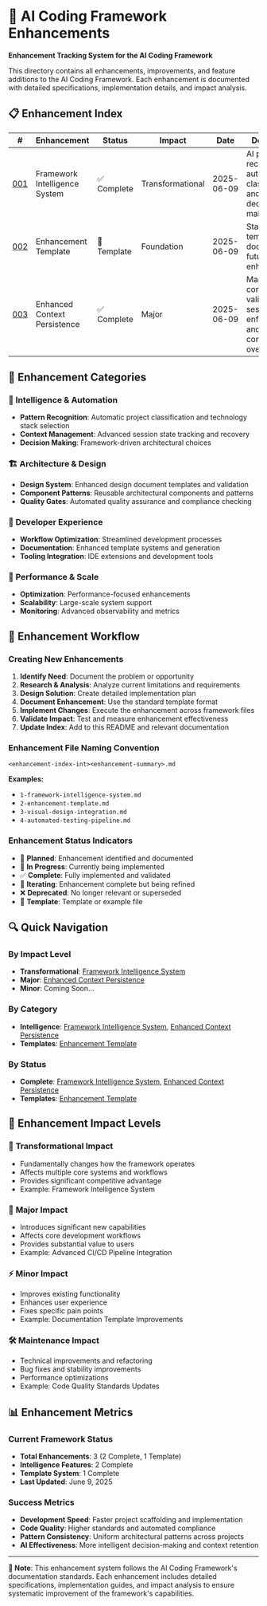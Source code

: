 # 🚀 AI Coding Framework Enhancements

**Enhancement Tracking System for the AI Coding Framework**

This directory contains all enhancements, improvements, and feature additions to the AI Coding Framework. Each enhancement is documented with detailed specifications, implementation details, and impact analysis.

## 📋 Enhancement Index

| # | Enhancement | Status | Impact | Date | Description |
|---|-------------|--------|--------|------|-------------|
| [001](./1-framework-intelligence-system.md) | Framework Intelligence System | ✅ Complete | Transformational | 2025-06-09 | AI pattern recognition, automated classification, and intelligent decision-making |
| [002](./2-enhancement-template.md) | Enhancement Template | 📝 Template | Foundation | 2025-06-09 | Standard template for documenting future enhancements |
| [003](./3-enhanced-context-persistence.md) | Enhanced Context Persistence | ✅ Complete | Major | 2025-06-09 | Mandatory context validation, session state enforcement, and explicit context carry-over |

## 🎯 Enhancement Categories

### 🧠 Intelligence & Automation
- **Pattern Recognition**: Automatic project classification and technology stack selection
- **Context Management**: Advanced session state tracking and recovery
- **Decision Making**: Framework-driven architectural choices

### 🏗️ Architecture & Design
- **Design System**: Enhanced design document templates and validation
- **Component Patterns**: Reusable architectural components and patterns
- **Quality Gates**: Automated quality assurance and compliance checking

### 🔧 Developer Experience
- **Workflow Optimization**: Streamlined development processes
- **Documentation**: Enhanced template systems and generation
- **Tooling Integration**: IDE extensions and development tools

### 🚀 Performance & Scale
- **Optimization**: Performance-focused enhancements
- **Scalability**: Large-scale system support
- **Monitoring**: Advanced observability and metrics

## 📝 Enhancement Workflow

### Creating New Enhancements

1. **Identify Need**: Document the problem or opportunity
2. **Research & Analysis**: Analyze current limitations and requirements
3. **Design Solution**: Create detailed implementation plan
4. **Document Enhancement**: Use the standard template format
5. **Implement Changes**: Execute the enhancement across framework files
6. **Validate Impact**: Test and measure enhancement effectiveness
7. **Update Index**: Add to this README and relevant documentation

### Enhancement File Naming Convention

```
<enhancement-index-int><enhancement-summary>.md
```

**Examples:**
- `1-framework-intelligence-system.md`
- `2-enhancement-template.md`
- `3-visual-design-integration.md`
- `4-automated-testing-pipeline.md`

### Enhancement Status Indicators

- 🎯 **Planned**: Enhancement identified and documented
- 🚧 **In Progress**: Currently being implemented
- ✅ **Complete**: Fully implemented and validated
- 🔄 **Iterating**: Enhancement complete but being refined
- ❌ **Deprecated**: No longer relevant or superseded
- 📝 **Template**: Template or example file

## 🔍 Quick Navigation

### By Impact Level
- **Transformational**: [Framework Intelligence System](./1-framework-intelligence-system.md)
- **Major**: [Enhanced Context Persistence](./3-enhanced-context-persistence.md)
- **Minor**: Coming Soon...

### By Category
- **Intelligence**: [Framework Intelligence System](./1-framework-intelligence-system.md), [Enhanced Context Persistence](./3-enhanced-context-persistence.md)
- **Templates**: [Enhancement Template](./2-enhancement-template.md)

### By Status
- **Complete**: [Framework Intelligence System](./1-framework-intelligence-system.md), [Enhanced Context Persistence](./3-enhanced-context-persistence.md)
- **Templates**: [Enhancement Template](./2-enhancement-template.md)

## 🎨 Enhancement Impact Levels

### 🌟 **Transformational Impact**
- Fundamentally changes how the framework operates
- Affects multiple core systems and workflows
- Provides significant competitive advantage
- Example: Framework Intelligence System

### 🚀 **Major Impact**
- Introduces significant new capabilities
- Affects core development workflows
- Provides substantial value to users
- Example: Advanced CI/CD Pipeline Integration

### ⚡ **Minor Impact**
- Improves existing functionality
- Enhances user experience
- Fixes specific pain points
- Example: Documentation Template Improvements

### 🛠️ **Maintenance Impact**
- Technical improvements and refactoring
- Bug fixes and stability improvements
- Performance optimizations
- Example: Code Quality Standards Updates

## 📊 Enhancement Metrics

### Current Framework Status
- **Total Enhancements**: 3 (2 Complete, 1 Template)
- **Intelligence Features**: 2 Complete
- **Template System**: 1 Complete
- **Last Updated**: June 9, 2025

### Success Metrics
- **Development Speed**: Faster project scaffolding and implementation
- **Code Quality**: Higher standards and automated compliance
- **Pattern Consistency**: Uniform architectural patterns across projects
- **AI Effectiveness**: More intelligent decision-making and context retention

---

**📝 Note**: This enhancement system follows the AI Coding Framework's documentation standards. Each enhancement includes detailed specifications, implementation guides, and impact analysis to ensure systematic improvement of the framework's capabilities.
